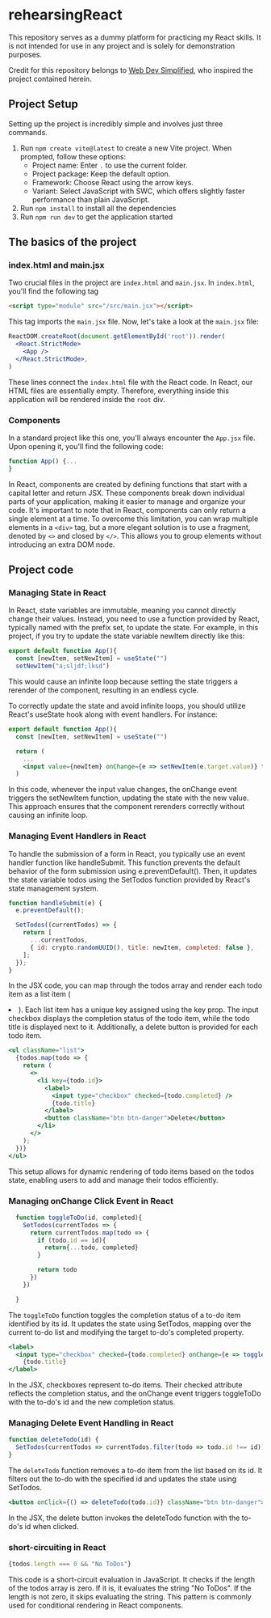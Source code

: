 # rehearsingReact
This repository serves as a dummy platform for practicing my React skills. It is not intended for use in any project and is solely for demonstration purposes.

Credit for this repository belongs to [Web Dev Simplified](https://www.youtube.com/@WebDevSimplified), who inspired the project contained herein.

## Project Setup
Setting up the project is incredibly simple and involves just three commands.

1. Run `npm create vite@latest` to create a new Vite project. When prompted, follow these options:
   - Project name: Enter `.` to use the current folder.
   - Project package: Keep the default option.
   - Framework: Choose React using the arrow keys.
   - Variant: Select JavaScript with SWC, which offers slightly faster performance than plain JavaScript.
2. Run `npm install` to install all the dependencies 
3. Run `npm run dev` to get the application started

## The basics of the project
### index.html and main.jsx
Two crucial files in the project are `index.html` and `main.jsx`. In `index.html`, you'll find the following tag 

```html
<script type="module" src="/src/main.jsx"></script>
```

This tag imports the `main.jsx` file. Now, let's take a look at the `main.jsx` file:

```jsx
ReactDOM.createRoot(document.getElementById('root')).render(
  <React.StrictMode>
    <App />
  </React.StrictMode>,
)
```
These lines connect the `index.html` file with the React code. In React, our HTML files are essentially empty. Therefore, everything inside this application will be rendered inside the `root` div. 

### Components
In a standard project like this one, you'll always encounter the `App.jsx` file. Upon opening it, you'll find the following code: 
```jsx
function App() {...
}
```
In React, components are created by defining functions that start with a capital letter and return JSX. These components break down individual parts of your application, making it easier to manage and organize your code. It's important to note that in React, components can only return a single element at a time. To overcome this limitation, you can wrap multiple elements in a `<div>` tag, but a more elegant solution is to use a fragment, denoted by `<>` and closed by `</>`. This allows you to group elements without introducing an extra DOM node.

## Project code
### Managing State in React
In React, state variables are immutable, meaning you cannot directly change their values. Instead, you need to use a function provided by React, typically named with the prefix set, to update the state. For example, in this project, if you try to update the state variable newItem directly like this:
```jsx
export default function App(){
  const [newItem, setNewItem] = useState("")
  setNewItem("a;sljdf;lksd")
```
This would cause an infinite loop because setting the state triggers a rerender of the component, resulting in an endless cycle.

To correctly update the state and avoid infinite loops, you should utilize React's useState hook along with event handlers. For instance:
```jsx
export default function App(){
  const [newItem, setNewItem] = useState("")

  return (
    ...
    <input value={newItem} onChange={e => setNewItem(e.target.value)} type="text" id="item"/>
  )
```
In this code, whenever the input value changes, the onChange event triggers the setNewItem function, updating the state with the new value. This approach ensures that the component rerenders correctly without causing an infinite loop.

### Managing Event Handlers in React
To handle the submission of a form in React, you typically use an event handler function like handleSubmit. This function prevents the default behavior of the form submission using e.preventDefault(). Then, it updates the state variable todos using the SetTodos function provided by React's state management system.
```jsx
function handleSubmit(e) {
  e.preventDefault();

  SetTodos((currentTodos) => {
    return [
      ...currentTodos, 
      { id: crypto.randomUUID(), title: newItem, completed: false },
    ];
  });
}
```
In the JSX code, you can map through the todos array and render each todo item as a list item (<li>). Each list item has a unique key assigned using the key prop. The input checkbox displays the completion status of the todo item, while the todo title is displayed next to it. Additionally, a delete button is provided for each todo item.
```jsx
<ul className="list">
  {todos.map(todo => {
    return (
      <>
        <li key={todo.id}>
          <label>
            <input type="checkbox" checked={todo.completed} />
            {todo.title} 
          </label>
          <button className="btn btn-danger">Delete</button>
        </li>
      </>
    );
  })}
</ul>
```
This setup allows for dynamic rendering of todo items based on the todos state, enabling users to add and manage their todos efficiently.

### Managing onChange Click Event in React
```jsx
  function toggleToDo(id, completed){
    SetTodos(currentTodos => {
      return currentTodos.map(todo => {
        if (todo.id == id){
          return{...todo, completed}
        }

        return todo
      })
    })

  }
```
The `toggleToDo` function toggles the completion status of a to-do item identified by its id. It updates the state using SetTodos, mapping over the current to-do list and modifying the target to-do's completed property.

```jsx
<label>
  <input type="checkbox" checked={todo.completed} onChange={e => toggleToDo(todo.id, e.target.checked)}/>
    {todo.title} 
</label>
```
In the JSX, checkboxes represent to-do items. Their checked attribute reflects the completion status, and the onChange event triggers toggleToDo with the to-do's id and the new completion status.

### Managing Delete Event Handling in React
```jsx
function deleteTodo(id) {
  SetTodos(currentTodos => currentTodos.filter(todo => todo.id !== id));
}
```
The `deleteTodo` function removes a to-do item from the list based on its id. It filters out the to-do with the specified id and updates the state using SetTodos.

```jsx
<button onClick={() => deleteTodo(todo.id)} className="btn btn-danger">Delete</button>
```
In the JSX, the delete button invokes the deleteTodo function with the to-do's id when clicked.

### short-circuiting in React
```jsx
{todos.length === 0 && "No ToDos"}
```
This code is a short-circuit evaluation in JavaScript. It checks if the length of the todos array is zero. If it is, it evaluates the string "No ToDos". If the length is not zero, it skips evaluating the string. This pattern is commonly used for conditional rendering in React components.





